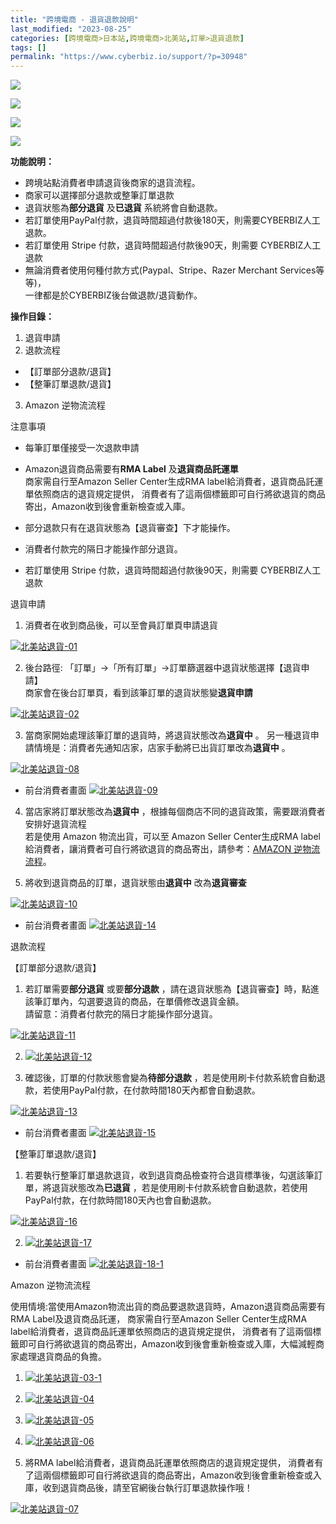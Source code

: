 ```yaml
---
title: "跨境電商 - 退貨退款說明"
last_modified: "2023-08-25"
categories: [跨境電商>日本站,跨境電商>北美站,訂單>退貨退款]
tags: []
permalink: "https://www.cyberbiz.io/support/?p=30948"
---
```


![](https://www.cyberbiz.io/support/wp-content/uploads/2021/09/wp-主視覺bar-1024x321.png)

![](https://www.cyberbiz.io/support/wp-content/uploads/適用站別.png)

[![](https://www.cyberbiz.io/support/wp-content/uploads/北美站.png)](https://www.cyberbiz.io/support/?page_id=9206)

[![](https://www.cyberbiz.io/support/wp-content/uploads/日本站.png)](https://www.cyberbiz.io/support/?page_id=33456)

**功能說明：**  

* 跨境站點消費者申請退貨後商家的退貨流程。
* 商家可以選擇部分退款或整筆訂單退款
* 退貨狀態為**部分退貨** 及**已退貨** 系統將會自動退款。
* 若訂單使用PayPal付款，退貨時間超過付款後180天，則需要CYBERBIZ人工退款。
* 若訂單使用 Stripe 付款，退貨時間超過付款後90天，則需要 CYBERBIZ人工退款
* 無論消費者使用何種付款方式(Paypal、Stripe、Razer Merchant Services等等)，  
一律都是於CYBERBIZ後台做退款/退貨動作。

**操作目錄：**

1. 退貨申請
2. 退款流程
* 【訂單部分退款/退貨】
* 【整筆訂單退款/退貨】
3. Amazon 逆物流流程

注意事項  

* 每筆訂單僅接受一次退款申請 
* Amazon退貨商品需要有**RMA Label** 及**退貨商品託運單**  
商家需自行至Amazon Seller Center生成RMA label給消費者，退貨商品託運單依照商店的退貨規定提供，
消費者有了這兩個標籤即可自行將欲退貨的商品寄出，Amazon收到後會重新檢查或入庫。

* 部分退款只有在退貨狀態為【退貨審查】下才能操作。 
* 消費者付款完的隔日才能操作部分退貨。 
* 若訂單使用 Stripe 付款，退貨時間超過付款後90天，則需要 CYBERBIZ人工退款


退貨申請  


1. 消費者在收到商品後，可以至會員訂單頁申請退貨

[![北美站退貨-01](https://www.cyberbiz.io/support/wp-content/uploads/北美站退貨-01.jpg)](https://www.cyberbiz.io/support/wp-content/uploads/北美站退貨-01.jpg)  

2. 後台路徑: 「訂單」→「所有訂單」→訂單篩選器中退貨狀態選擇【退貨申請】  
商家會在後台訂單頁，看到該筆訂單的退貨狀態變**退貨申請**



[![北美站退貨-02](https://www.cyberbiz.io/support/wp-content/uploads/北美站退貨-02.jpg)](https://www.cyberbiz.io/support/wp-content/uploads/北美站退貨-02.jpg)  

3. 當商家開始處理該筆訂單的退貨時，將退貨狀態改為**退貨中** 。
另一種退貨申請情境是：消費者先通知店家，店家手動將已出貨訂單改為**退貨中** 。  

[![北美站退貨-08](https://www.cyberbiz.io/support/wp-content/uploads/北美站退貨-08.jpg)](https://www.cyberbiz.io/support/wp-content/uploads/北美站退貨-08.jpg)  

* 前台消費者畫面
[![北美站退貨-09](https://www.cyberbiz.io/support/wp-content/uploads/北美站退貨-09.jpg)](https://www.cyberbiz.io/support/wp-content/uploads/北美站退貨-09.jpg)  

4. 當店家將訂單狀態改為**退貨中** ，根據每個商店不同的退貨政策，需要跟消費者安排好退貨流程  
若是使用 Amazon 物流出貨，可以至 Amazon Seller Center生成RMA
label給消費者，讓消費者可自行將欲退貨的商品寄出，請參考：[AMAZON
逆物流流程](https://www.cyberbiz.io/support/?p=30948#c)。  





5. 將收到退貨商品的訂單，退貨狀態由**退貨中** 改為**退貨審查**

[![北美站退貨-10](https://www.cyberbiz.io/support/wp-content/uploads/北美站退貨-10.jpg)](https://www.cyberbiz.io/support/wp-content/uploads/北美站退貨-10.jpg)  

* 前台消費者畫面
[![北美站退貨-14](https://www.cyberbiz.io/support/wp-content/uploads/北美站退貨-14.jpg)](https://www.cyberbiz.io/support/wp-content/uploads/北美站退貨-14.jpg.jpg)  

退款流程  


【訂單部分退款/退貨】

1. 若訂單需要**部分退貨** 或要**部分退款** ，請在退貨狀態為【退貨審查】時，點進該筆訂單內，勾選要退貨的商品，在單價修改退貨金額。  
請留意：消費者付款完的隔日才能操作部分退貨。


[![北美站退貨-11](https://www.cyberbiz.io/support/wp-content/uploads/北美站退貨-11.jpg)](https://www.cyberbiz.io/support/wp-content/uploads/北美站退貨-11.jpg)  

2. [![北美站退貨-12](https://www.cyberbiz.io/support/wp-content/uploads/北美站退貨-12.jpg)](https://www.cyberbiz.io/support/wp-content/uploads/北美站退貨-12.jpg)   

3. 確認後，訂單的付款狀態會變為**待部分退款** ，若是使用刷卡付款系統會自動退款，若使用PayPal付款，在付款時間180天內都會自動退款。

[![北美站退貨-13](https://www.cyberbiz.io/support/wp-content/uploads/北美站退貨-13.jpg)](https://www.cyberbiz.io/support/wp-content/uploads/北美站退貨-13.jpg)  

* 前台消費者畫面
[![北美站退貨-15](https://www.cyberbiz.io/support/wp-content/uploads/北美站退貨-15.jpg)](https://www.cyberbiz.io/support/wp-content/uploads/北美站退貨-15.jpg)  

【整筆訂單退款/退貨】

1. 若要執行整筆訂單退款退貨，收到退貨商品檢查符合退貨標準後，勾選該筆訂單，將退貨狀態改為**已退貨** ，若是使用刷卡付款系統會自動退款，若使用PayPal付款，在付款時間180天內也會自動退款。


[![北美站退貨-16](https://www.cyberbiz.io/support/wp-content/uploads/北美站退貨-16.jpg)](https://www.cyberbiz.io/support/wp-content/uploads/北美站退貨-16.jpg)  

2. [![北美站退貨-17](https://www.cyberbiz.io/support/wp-content/uploads/北美站退貨-17.jpg)](https://www.cyberbiz.io/support/wp-content/uploads/北美站退貨-17.jpg)   

* 前台消費者畫面
[![北美站退貨-18-1](https://www.cyberbiz.io/support/wp-content/uploads/北美站退貨-18-1.jpg)](https://www.cyberbiz.io/support/wp-content/uploads/北美站退貨-18-1.jpg)  

Amazon 逆物流流程  

使用情境:當使用Amazon物流出貨的商品要退款退貨時，Amazon退貨商品需要有RMA Label及退貨商品託運， 商家需自行至Amazon Seller
Center生成RMA label給消費者，退貨商品託運單依照商店的退貨規定提供，
消費者有了這兩個標籤即可自行將欲退貨的商品寄出，Amazon收到後會重新檢查或入庫，大幅減輕商家處理退貨商品的負擔。  


1. [![北美站退貨-03-1](https://www.cyberbiz.io/support/wp-content/uploads/北美站退貨-03-1.jpg)](https://www.cyberbiz.io/support/wp-content/uploads/北美站退貨-03-1.jpg)   

2. [![北美站退貨-04](https://www.cyberbiz.io/support/wp-content/uploads/北美站退貨-04.jpg)](https://www.cyberbiz.io/support/wp-content/uploads/北美站退貨-04.jpg)   

3. [![北美站退貨-05](https://www.cyberbiz.io/support/wp-content/uploads/北美站退貨-05.jpg)](https://www.cyberbiz.io/support/wp-content/uploads/北美站退貨-05.jpg)   

4. [![北美站退貨-06](https://www.cyberbiz.io/support/wp-content/uploads/北美站退貨-06.jpg)](https://www.cyberbiz.io/support/wp-content/uploads/北美站退貨-06.jpg)   

5. 將RMA label給消費者，退貨商品託運單依照商店的退貨規定提供， 消費者有了這兩個標籤即可自行將欲退貨的商品寄出，Amazon收到後會重新檢查或入庫，收到退貨商品後，請至官網後台執行訂單退款操作哦！

[![北美站退貨-07](https://www.cyberbiz.io/support/wp-content/uploads/北美站退貨-07.jpg)](https://www.cyberbiz.io/support/wp-content/uploads/北美站退貨-07.jpg)  

